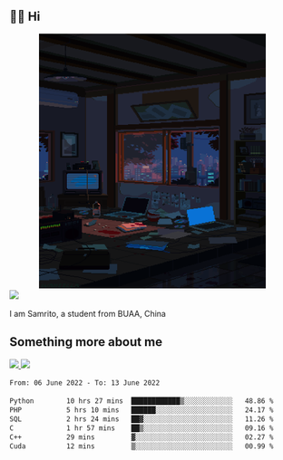 ## 👋🏻 Hi

<div align="center">
<img alt="GIF" src="https://github.com/xiangsam/xiangsam/blob/271390e4ab50820a4594e3cb94b7ffaa6293de72/0_0EUAvTumWsRa2k6F.gif" width=400 height=450/>
</div>

<a href="https://github.com/xiangsam">
  <img src="https://komarev.com/ghpvc/?username=xiangsam&style=flat-square" />
</a>

I am Samrito, a student from BUAA, China


## Something more about me
<a href="https://github.com/xiangsam">
  <img src="https://github-readme-stats.vercel.app/api?username=xiangsam&show_icons=true&hide_border=true" />
</a>


<a href="https://github.com/xiangsam">
  <img src="https://github-readme-stats.vercel.app/api/top-langs/?username=xiangsam&layout=compact" />
</a>

<!--START_SECTION:waka-->

```text
From: 06 June 2022 - To: 13 June 2022

Python        10 hrs 27 mins  ████████████▒░░░░░░░░░░░░   48.86 %
PHP           5 hrs 10 mins   ██████░░░░░░░░░░░░░░░░░░░   24.17 %
SQL           2 hrs 24 mins   ██▓░░░░░░░░░░░░░░░░░░░░░░   11.26 %
C             1 hr 57 mins    ██▒░░░░░░░░░░░░░░░░░░░░░░   09.16 %
C++           29 mins         ▓░░░░░░░░░░░░░░░░░░░░░░░░   02.27 %
Cuda          12 mins         ▒░░░░░░░░░░░░░░░░░░░░░░░░   00.99 %
```

<!--END_SECTION:waka-->

<!---
xiangsam/xiangsam is a ✨ special ✨ repository because its `README.md` (this file) appears on your GitHub profile.
You can click the Preview link to take a look at your changes.
--->
